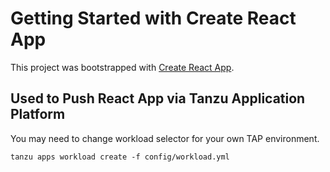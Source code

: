 # Getting Started with Create React App

This project was bootstrapped with [Create React App](https://github.com/facebook/create-react-app).

## Used to Push React App via Tanzu Application Platform

You may need to change workload selector for your own TAP environment. 

```
tanzu apps workload create -f config/workload.yml
```

